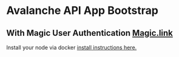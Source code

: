 # Avalanche API App Bootstrap
## With Magic User Authentication [Magic.link](https://magic.link)
Install your node via docker [install instructions here.](https://github.com/ava-labs/avalanchego)



